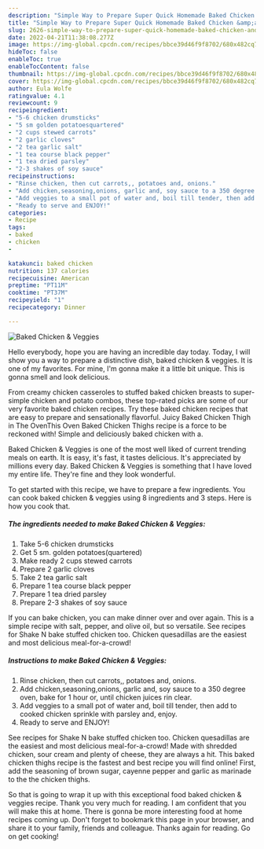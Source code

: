 ```yaml
---
description: "Simple Way to Prepare Super Quick Homemade Baked Chicken &amp;amp; Veggies"
title: "Simple Way to Prepare Super Quick Homemade Baked Chicken &amp;amp; Veggies"
slug: 2626-simple-way-to-prepare-super-quick-homemade-baked-chicken-and-amp-veggies
date: 2022-04-21T11:38:08.277Z
image: https://img-global.cpcdn.com/recipes/bbce39d46f9f8702/680x482cq70/baked-chicken-veggies-recipe-main-photo.jpg
hideToc: false
enableToc: true
enableTocContent: false
thumbnail: https://img-global.cpcdn.com/recipes/bbce39d46f9f8702/680x482cq70/baked-chicken-veggies-recipe-main-photo.jpg
cover: https://img-global.cpcdn.com/recipes/bbce39d46f9f8702/680x482cq70/baked-chicken-veggies-recipe-main-photo.jpg
author: Eula Wolfe
ratingvalue: 4.1
reviewcount: 9
recipeingredient:
- "5-6 chicken drumsticks"
- "5 sm golden potatoesquartered"
- "2 cups stewed carrots"
- "2 garlic cloves"
- "2 tea garlic salt"
- "1 tea course black pepper"
- "1 tea dried parsley"
- "2-3 shakes of soy sauce"
recipeinstructions:
- "Rinse chicken, then cut carrots,, potatoes and, onions."
- "Add chicken,seasoning,onions, garlic and, soy sauce to a 350 degree oven, bake for 1 hour or, until chicken juices rin clear."
- "Add veggies to a small pot of water and, boil till tender, then add to cooked chicken sprinkle with parsley and, enjoy."
- "Ready to serve and ENJOY!"
categories:
- Recipe
tags:
- baked
- chicken
- 

katakunci: baked chicken  
nutrition: 137 calories
recipecuisine: American
preptime: "PT11M"
cooktime: "PT37M"
recipeyield: "1"
recipecategory: Dinner

---
```



![Baked Chicken &amp; Veggies](https://img-global.cpcdn.com/recipes/bbce39d46f9f8702/680x482cq70/baked-chicken-veggies-recipe-main-photo.jpg)

Hello everybody, hope you are having an incredible day today. Today, I will show you a way to prepare a distinctive dish, baked chicken &amp; veggies. It is one of my favorites. For mine, I'm gonna make it a little bit unique. This is gonna smell and look delicious.

From creamy chicken casseroles to stuffed baked chicken breasts to super-simple chicken and potato combos, these top-rated picks are some of our very favorite baked chicken recipes. Try these baked chicken recipes that are easy to prepare and sensationally flavorful. Juicy Baked Chicken Thigh in The OvenThis Oven Baked Chicken Thighs recipe is a force to be reckoned with! Simple and deliciously baked chicken with a.

Baked Chicken &amp; Veggies is one of the most well liked of current trending meals on earth. It is easy, it's fast, it tastes delicious. It's appreciated by millions every day. Baked Chicken &amp; Veggies is something that I have loved my entire life. They're fine and they look wonderful.


To get started with this recipe, we have to prepare a few ingredients. You can cook baked chicken &amp; veggies using 8 ingredients and 3 steps. Here is how you cook that.

<!--inarticleads1-->

##### The ingredients needed to make Baked Chicken &amp; Veggies:

1. Take 5-6 chicken drumsticks
1. Get 5 sm. golden potatoes(quartered)
1. Make ready 2 cups stewed carrots
1. Prepare 2 garlic cloves
1. Take 2 tea garlic salt
1. Prepare 1 tea course black pepper
1. Prepare 1 tea dried parsley
1. Prepare 2-3 shakes of soy sauce


If you can bake chicken, you can make dinner over and over again. This is a simple recipe with salt, pepper, and olive oil, but so versatile. See recipes for Shake N bake stuffed chicken too. Chicken quesadillas are the easiest and most delicious meal-for-a-crowd! 

<!--inarticleads2-->

##### Instructions to make Baked Chicken &amp; Veggies:

1. Rinse chicken, then cut carrots,, potatoes and, onions.
1. Add chicken,seasoning,onions, garlic and, soy sauce to a 350 degree oven, bake for 1 hour or, until chicken juices rin clear.
1. Add veggies to a small pot of water and, boil till tender, then add to cooked chicken sprinkle with parsley and, enjoy.
1. Ready to serve and ENJOY!

See recipes for Shake N bake stuffed chicken too. Chicken quesadillas are the easiest and most delicious meal-for-a-crowd! Made with shredded chicken, sour cream and plenty of cheese, they are always a hit. This baked chicken thighs recipe is the fastest and best recipe you will find online! First, add the seasoning of brown sugar, cayenne pepper and garlic as marinade to the the chicken thighs. 

So that is going to wrap it up with this exceptional food baked chicken &amp; veggies recipe. Thank you very much for reading. I am confident that you will make this at home. There is gonna be more interesting food at home recipes coming up. Don't forget to bookmark this page in your browser, and share it to your family, friends and colleague. Thanks again for reading. Go on get cooking!
